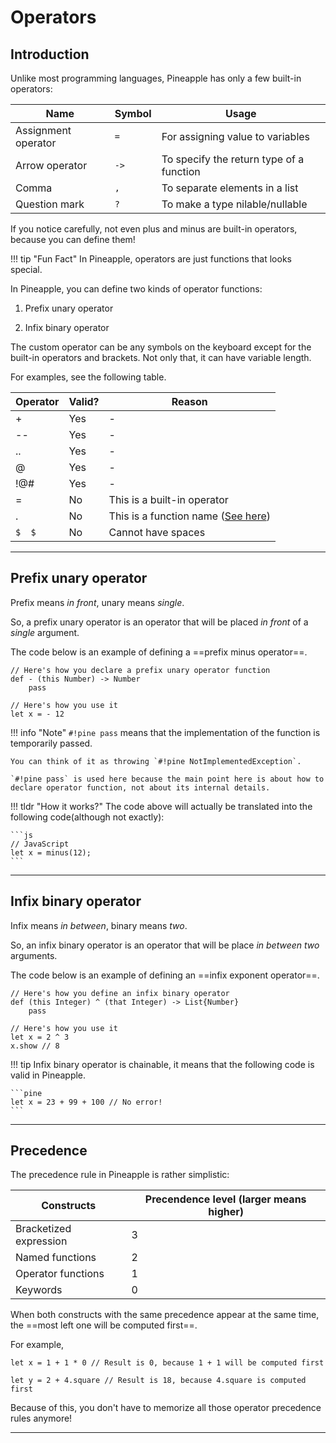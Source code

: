 # Operators

## Introduction

Unlike most programming languages, Pineapple has only a few built-in operators:

|Name|Symbol|Usage|
|--|--|--|
|Assignment operator| `=`| For assigning value to variables|
|Arrow operator| `->`| To specify the return type of a function|
|Comma| `,` | To separate elements in a list|
|Question mark|`?`|To make a type nilable/nullable|

If you notice carefully, not even plus and minus are built-in operators, because you can define them!

!!! tip "Fun Fact"
    In Pineapple, operators are just functions that looks special.

In Pineapple, you can define two kinds of operator functions:

1. Prefix unary operator

2. Infix binary operator

The custom operator can be any symbols on the keyboard except for the built-in operators and brackets. Not only that, it can have variable length.

For examples, see the following table.

|Operator| Valid? | Reason |
|--|--|--|
|+| Yes | - |
|--|Yes| - |
|..|Yes|-|
|@|Yes|-|
|!@#|Yes|-|
|=|No|This is a built-in operator|
|.|No|This is a function name ([See here](./010-BasicFunctions.md))|
|`$  $`|No|Cannot have spaces|

---

## Prefix unary operator

Prefix means *in front*, unary means *single*. 

So, a prefix unary operator is an operator that will be placed *in front* of a *single* argument.

The code below is an example of defining a ==prefix minus operator==.

```pine
// Here's how you declare a prefix unary operator function
def - (this Number) -> Number
    pass

// Here's how you use it
let x = - 12
```

!!! info "Note"
    `#!pine pass` means that the implementation of the function is temporarily passed.  

    You can think of it as throwing `#!pine NotImplementedException`.  

    `#!pine pass` is used here because the main point here is about how to declare operator function, not about its internal details.

!!! tldr "How it works?"
    The code above will actually be translated into the following code(although not exactly):

    ```js
    // JavaScript
    let x = minus(12);
    ```

---

## Infix binary operator

Infix means *in between*, binary means *two*.

So, an infix binary operator is an operator that will be place *in between* *two* arguments.

The code below is an example of defining an ==infix exponent operator==.

```pine
// Here's how you define an infix binary operator
def (this Integer) ^ (that Integer) -> List{Number}
    pass

// Here's how you use it
let x = 2 ^ 3 
x.show // 8
```

!!! tip
    Infix binary operator is chainable, it means that the following code is valid in Pineapple.

    ```pine
    let x = 23 + 99 + 100 // No error!
    ```

---

## Precedence

The precedence rule in Pineapple is rather simplistic:

| Constructs | Precendence level (larger means higher) |
|--|--|
| Bracketized expression | 3 |
| Named functions | 2 |
| Operator functions | 1 |
| Keywords | 0 |

When both constructs with the same precedence appear at the same time, the ==most left one will be computed first==.

For example,

```pine
let x = 1 + 1 * 0 // Result is 0, because 1 + 1 will be computed first

let y = 2 + 4.square // Result is 18, because 4.square is computed first
```

Because of this, you don't have to memorize all those operator precedence rules anymore!

---
